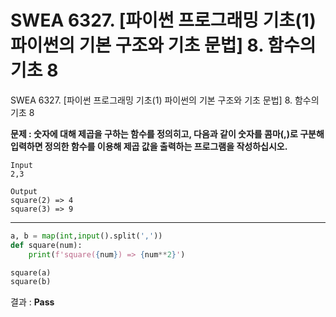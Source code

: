 # SWEA 6327. [파이썬 프로그래밍 기초(1) 파이썬의 기본 구조와 기초 문법] 8. 함수의 기초 8

SWEA 6327. [파이썬 프로그래밍 기초(1) 파이썬의 기본 구조와 기초 문법] 8. 함수의 기초 8



**문제 : 숫자에 대해 제곱을 구하는 함수를 정의히고, 다음과 같이 숫자를 콤마(,)로 구분해 입력하면 정의한 함수를 이용해 제곱 값을 출력하는 프로그램을 작성하십시오.**

```
Input
2,3

Output
square(2) => 4
square(3) => 9
```

---

```python
a, b = map(int,input().split(','))
def square(num):
    print(f'square({num}) => {num**2}')

square(a)
square(b)
```

결과 : **Pass**